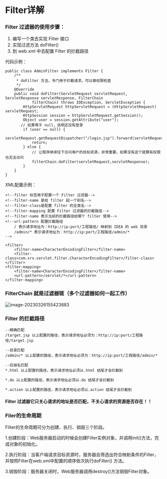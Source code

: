 # Filter详解



### Filter 过滤器的使用步骤：

1. 编写一个类去实现 Filter 接口
2. 实现过滤方法 doFilter()
3. 到 web.xml 中去配置 Filter 的拦截路径

代码示例：

```
public class AdminFilter implements Filter {
    /**
     * doFilter 方法，专门用于拦截请求。可以做权限检查
     */
    @Override
    public void doFilter(ServletRequest servletRequest, ServletResponse servletResponse, FilterChain
            filterChain) throws IOException, ServletException {
        HttpServletRequest httpServletRequest = (HttpServletRequest) servletRequest;
        HttpSession session = httpServletRequest.getSession();
        Object user = session.getAttribute("user");
	   // 如果等于 null，说明还没有登录
        if (user == null) {
            servletRequest.getRequestDispatcher("/login.jsp").forward(servletRequest,servletResponse);
            return;
        } else {
            // 让程序继续往下访问用户的目标资源，非常重要，如果没有这个就算有权限也无法访问
            filterChain.doFilter(servletRequest,servletResponse);
        }
    }
}
```

XML配置示例：

```
<!--filter 标签用于配置一个 Filter 过滤器-->
<!--filter-name 是给 filter 起一个别名-->
<!--filter-class是配置 filter 的全类名-->
<!--filter-mapping 配置 Filter 过滤器的拦截路径-->
<!--filter-name 表示当前的拦截路径给哪个 filter 使用-->
<!--url-pattern 配置拦截路径
	/ 表示请求地址为：http://ip:port/工程路径/ 映射到 IDEA 的 web 目录
	/admin/* 表示请求地址为：http://ip:port/工程路径/admin/*
-->

<filter>
	<filter-name>CharacterEncodingFilter</filter-name>
    <filter-class>com.srx.servlet.filter.CharacterEncodingFilter</filter-class>
</filter>
<filter-mapping>
	<filter-name>CharacterEncodingFilter</filter-name>
    <url-pattern>/servlet/*</url-pattern>
</filter-mapping>
```



###  FilterChain 就是过滤器链（多个过滤器如何一起工作）

![image-20230326155423883](C:\Users\patrick\AppData\Roaming\Typora\typora-user-images\image-20230326155423883.png)



### Filter 的拦截路径

```
--精确匹配
/target.jsp 以上配置的路径，表示请求地址必须为：http://ip:port/工程路径/target.jsp

--目录匹配
/admin/* 以上配置的路径，表示请求地址必须为：http://ip:port/工程路径/admin/*

--后缀名匹配
*.html 以上配置的路径，表示请求地址必须以.html 结尾才会拦截到

*.do 以上配置的路径，表示请求地址必须以.do 结尾才会拦截到

*.action 以上配置的路径，表示请求地址必须以.action 结尾才会拦截到
```



#### Filter 过滤器它只关心请求的地址是否匹配，不关心请求的资源是否存在！！



### Filer的生命周期               

Filter的生命周期可分为创建、执行、销毁三个阶段。

1.创建阶段：Web服务器启动的时候会创建Filter实例对象，并调用init()方法，完成对象的初始化。

2.执行阶段：当客户端请求目标资源时，服务器会筛选出符合映射条件的Filter，并按照Filter在web.xml中配置的顺序依次执行doFilter() 方法。

3.销毁阶段：服务器关闭时，Web服务器调用destroy()方法销毁Filter对象。
